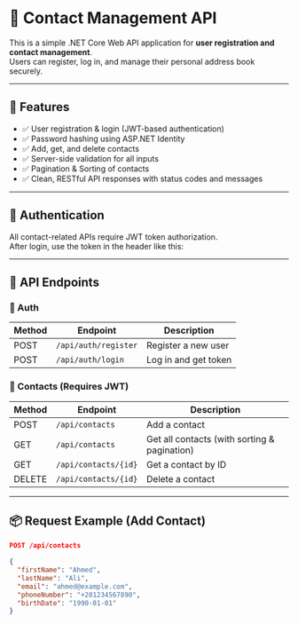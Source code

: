 # 📇 Contact Management API

This is a simple .NET Core Web API application for **user registration and contact management**.  
Users can register, log in, and manage their personal address book securely.

---

## 🚀 Features

- ✅ User registration & login (JWT-based authentication)
- ✅ Password hashing using ASP.NET Identity
- ✅ Add, get, and delete contacts
- ✅ Server-side validation for all inputs
- ✅ Pagination & Sorting of contacts
- ✅ Clean, RESTful API responses with status codes and messages

---

## 🔐 Authentication

All contact-related APIs require JWT token authorization.  
After login, use the token in the header like this:


---

## 📁 API Endpoints

### 🔑 Auth

| Method | Endpoint           | Description          |
|--------|--------------------|----------------------|
| POST   | `/api/auth/register` | Register a new user |
| POST   | `/api/auth/login`    | Log in and get token |

### 👥 Contacts (Requires JWT)

| Method | Endpoint              | Description                    |
|--------|-----------------------|--------------------------------|
| POST   | `/api/contacts`       | Add a contact                  |
| GET    | `/api/contacts`       | Get all contacts (with sorting & pagination) |
| GET    | `/api/contacts/{id}`  | Get a contact by ID            |
| DELETE | `/api/contacts/{id}`  | Delete a contact               |

---

## 📦 Request Example (Add Contact)

```json
POST /api/contacts

{
  "firstName": "Ahmed",
  "lastName": "Ali",
  "email": "ahmed@example.com",
  "phoneNumber": "+201234567890",
  "birthDate": "1990-01-01"
}

